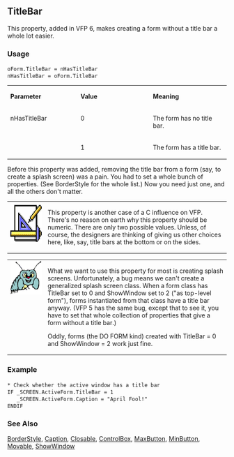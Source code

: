 ## TitleBar

This property, added in VFP 6, makes creating a form without a title bar a whole lot easier.

### Usage

```foxpro
oForm.TitleBar = nHasTitleBar
nHasTitleBar = oForm.TitleBar
```
<table>
<tr>
  <td width="32%" valign="top">
  <p><b>Parameter</b></p>
  </td>
  <td width=23% valign=top>
  <p><b>Value</b></p>
  </td>
  <td width=45% valign=top>
  <p><b>Meaning</b></p>
  </td>
 </tr>
<tr>
  <td width=32% rowspan=2 valign=top>
  <p>nHasTitleBar</p>
  </td>
  <td width=23% valign=top>
  <p>0</p>
  </td>
  <td width=45% valign=top>
  <p>The form has no title bar.</p>
  </td>
 </tr>
<tr>
  <td width=33% valign=top>
  <p>1</p>
  </td>
  <td width=67% valign=top>
  <p>The form has a title bar.</p>
  </td>
 </tr>
</table>

Before this property was added, removing the title bar from a form (say, to create a splash screen) was a pain. You had to set a whole bunch of properties. (See BorderStyle for the whole list.) Now you need just one, and all the others don't matter.

<table>
<tr>
  <td width="17%" valign="top">
<img width="94" height="93" src="Design.gif">
  </td>
  <td width=83%>
  <p>This property is another case of a C influence on VFP. There's no reason on earth why this property should be numeric. There are only two possible values. Unless, of course, the designers are thinking of giving us other choices here, like, say, title bars at the bottom or on the sides.</p>
  </td>
 </tr>
</table>

<table>
<tr>
  <td width="17%" valign="top">
<img width="95" height="77" src="bug.gif">
  </td>
  <td width=83%>
  <p>What we want to use this property for most is creating splash screens. Unfortunately, a bug means we can't create a generalized splash screen class. When a form class has TitleBar set to 0 and ShowWindow set to 2 (&quot;as top-level form&quot;), forms instantiated from that class have a title bar anyway. (VFP 5 has the same bug, except that to see it, you have to set that whole collection of properties that give a form without a title bar.)</p>
  <p>Oddly, forms (the DO FORM kind) created with TitleBar = 0 and ShowWindow = 2 work just fine.</p>
  </td>
 </tr>
</table>

### Example

```foxpro
* Check whether the active window has a title bar
IF _SCREEN.ActiveForm.TitleBar = 1
   _SCREEN.ActiveForm.Caption = "April Fool!"
ENDIF
```
### See Also

[BorderStyle](s4g337.md), [Caption](s4g482.md), [Closable](s4g460.md), [ControlBox](s4g587.md), [MaxButton](s4g459.md), [MinButton](s4g459.md), [Movable](s4g460.md), [ShowWindow](s4g706.md)